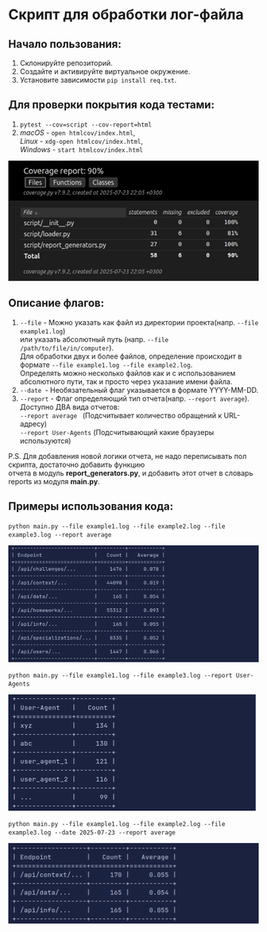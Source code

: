 # Cкрипт для обработки лог-файла

## Начало пользования:
1. Склонируйте репозиторий.
2. Создайте и активируйте виртуальное окружение.
3. Установите зависимости `pip install req.txt`.

## Для проверки покрытия кода тестами:
1. `pytest --cov=script --cov-report=html`
2. _macOS_ - `open htmlcov/index.html`,\
   _Linux_ - `xdg-open htmlcov/index.html`,\
   _Windows_ - `start htmlcov/index.html`

![img.png](github_media/img5.png)

## Описание флагов:
1. `--file` - Можно указать как файл из директории проекта(напр. `--file example1.log`) \
или указать абсолютный путь (напр. `--file /path/to/file/in/computer`). \
Для обработки двух и более файлов, определение происходит в формате `--file example1.log --file example2.log`. \
Определять можно несколько файлов как и с использованием абсолютного пути, так и просто через указание имени файла.
2. `--date `- Необязательный флаг указывается в формате YYYY-MM-DD.
3. `--report` - Флаг определяющий тип отчета(напр. `--report average`). \
Доступно ДВА вида отчетов: \
`--report average ` (Подсчитывает количество обращений к URL-адресу)\
`--report User-Agents` (Подсчитывающий какие браузеры используются)

P.S. Для добавления новой логики отчета, не надо переписывать пол скрипта, достаточно добавить функцию \
отчета в модуль **report_generators.py**, и добавить этот отчет в словарь reports из модуля **main.py**.

## Примеры использования кода:
`python main.py --file example1.log --file example2.log --file example3.log --report average`

![img.png](github_media/img.png)

`python main.py --file example1.log --file example3.log --report User-Agents`

![img_1.png](github_media/img_1.png)

`python main.py --file example1.log --file example2.log --file example3.log --date 2025-07-23 --report average`

![img_2.png](github_media/img_2.png)
